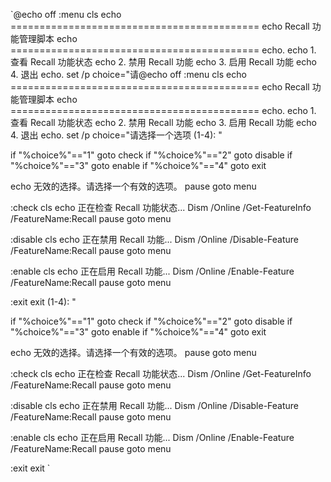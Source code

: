 `@echo off
:menu
cls
echo ===========================================
echo        Recall 功能管理脚本
echo ===========================================
echo.
echo 1. 查看 Recall 功能状态
echo 2. 禁用 Recall 功能
echo 3. 启用 Recall 功能
echo 4. 退出
echo.
set /p choice="请@echo off
:menu
cls
echo ===========================================
echo        Recall 功能管理脚本
echo ===========================================
echo.
echo 1. 查看 Recall 功能状态
echo 2. 禁用 Recall 功能
echo 3. 启用 Recall 功能
echo 4. 退出
echo.
set /p choice="请选择一个选项 (1-4): "

if "%choice%"=="1" goto check
if "%choice%"=="2" goto disable
if "%choice%"=="3" goto enable
if "%choice%"=="4" goto exit

echo 无效的选择。请选择一个有效的选项。
pause
goto menu

:check
cls
echo 正在检查 Recall 功能状态...
Dism /Online /Get-FeatureInfo /FeatureName:Recall
pause
goto menu

:disable
cls
echo 正在禁用 Recall 功能...
Dism /Online /Disable-Feature /FeatureName:Recall
pause
goto menu

:enable
cls
echo 正在启用 Recall 功能...
Dism /Online /Enable-Feature /FeatureName:Recall
pause
goto menu

:exit
exit
 (1-4): "

if "%choice%"=="1" goto check
if "%choice%"=="2" goto disable
if "%choice%"=="3" goto enable
if "%choice%"=="4" goto exit

echo 无效的选择。请选择一个有效的选项。
pause
goto menu

:check
cls
echo 正在检查 Recall 功能状态...
Dism /Online /Get-FeatureInfo /FeatureName:Recall
pause
goto menu

:disable
cls
echo 正在禁用 Recall 功能...
Dism /Online /Disable-Feature /FeatureName:Recall
pause
goto menu

:enable
cls
echo 正在启用 Recall 功能...
Dism /Online /Enable-Feature /FeatureName:Recall
pause
goto menu

:exit
exit
`